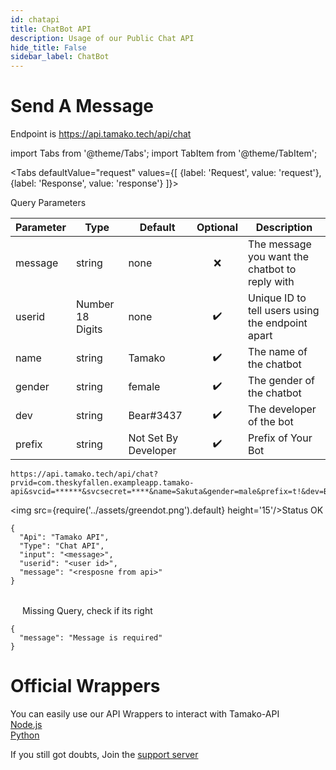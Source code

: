 ```yaml
---
id: chatapi
title: ChatBot API
description: Usage of our Public Chat API
hide_title: False
sidebar_label: ChatBot
---
```

<!-- 
# Get the Authorisation Keys [ Not Needed anymore]
You can utilise Tamako Chat API as a part of free Skyfallen Developer Suite. The use of the API is free, but you need to get authorisation keys that prevent spamming and attacks. The process is quite simple, go to [Skyfallen Developer Center](https://devcenter.theskyfallen.com/), login / sign up, complete your profile and send it for validation. When we think you are a real person, your account will be approved and you will get access to app creation. From that point, just make an app and enable Tamako API for it. This will give you your keys. -->

# Send A Message

Endpoint is
https://api.tamako.tech/api/chat

import Tabs from '@theme/Tabs';
import TabItem from '@theme/TabItem';

<Tabs
  defaultValue="request"
  values={[
    {label: 'Request', value: 'request'},
    {label: 'Response', value: 'response'}
  ]}>
  <TabItem value="request">

  Query Parameters

  | Parameter | Type | Default | Optional | Description |
  | - | - | - | :-: | - |
  | message | string | none | ❌ | The message you want the chatbot to reply with
  | userid | Number 18 Digits | none | ✔️ | Unique ID to tell users using the endpoint apart
  | name | string | Tamako | ✔️ | The name of the chatbot
  | gender | string | female | ✔️ | The gender of the chatbot
  | dev | string | Bear#3437 | ✔️ | The developer of the bot
  | prefix | string | Not Set By Developer | ✔️ | Prefix of Your Bot


  </TabItem>

  <TabItem value="response">

  ```
  https://api.tamako.tech/api/chat?prvid=com.theskyfallen.exampleapp.tamako-api&svcid=******&svcsecret=****&name=Sakuta&gender=male&prefix=t!&dev=Bear&user=userid&message=message
  ```

  <img src={require('../assets/greendot.png').default} height='15'/>Status OK

```
{
  "Api": "Tamako API",
  "Type": "Chat API",
  "input": "<message>",
  "userid": "<user id>",
  "message": "<resposne from api>"
}
```

<br/>
<img src={require('../assets/reddot.png').default} height='15'/> Missing Query, check if its right

```
{
  "message": "Message is required"
}
```
  </TabItem>
</Tabs>

# Official Wrappers 

You can easily use our API Wrappers to interact with Tamako-API <br/>
[Node.js](https://www.npmjs.com/package/tamako-api) <br/>
[Python](https://pypi.org/project/Tamako.py/)

If you still got doubts, Join the [support server](https://discord.com/invite/dDnmY56/)
